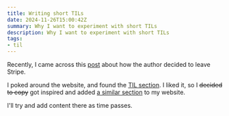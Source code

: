 ```yaml
---
title: Writing short TILs
date: 2024-11-26T15:00:42Z
summary: Why I want to experiment with short TILs
description: Why I want to experiment with short TILs
tags:
- til
---
```


Recently, I came across this [post](https://jondlm.github.io/website/blog/leaving_stripe/) about how the author decided to leave Stripe.

I poked around the website, and found the [TIL section](https://jondlm.github.io/website/til/). I liked it, so I ~~decided to copy~~ got inspired and added [a similar section](/til/) to my website.

I'll try and add content there as time passes.
